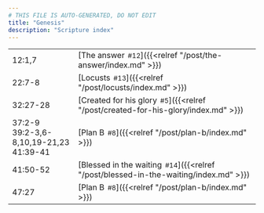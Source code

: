 ```yaml
---
# THIS FILE IS AUTO-GENERATED, DO NOT EDIT
title: "Genesis"
description: "Scripture index"
---
```


|  |  |
| --- | --- |
| 12:1,7 | [The answer<span style="font-size:smaller; padding-left:0.5em;">#12</span>]({{<relref "/post/the-answer/index.md" >}}) |
| 22:7-8 | [Locusts<span style="font-size:smaller; padding-left:0.5em;">#13</span>]({{<relref "/post/locusts/index.md" >}}) |
| 32:27-28 | [Created for his glory<span style="font-size:smaller; padding-left:0.5em;">#5</span>]({{<relref "/post/created-for-his-glory/index.md" >}}) |
| 37:2-9 <br/> 39:2-3,6-8,10,19-21,23 <br/> 41:39-41 | [Plan B<span style="font-size:smaller; padding-left:0.5em;">#8</span>]({{<relref "/post/plan-b/index.md" >}}) |
| 41:50-52 | [Blessed in the waiting<span style="font-size:smaller; padding-left:0.5em;">#14</span>]({{<relref "/post/blessed-in-the-waiting/index.md" >}}) |
| 47:27 | [Plan B<span style="font-size:smaller; padding-left:0.5em;">#8</span>]({{<relref "/post/plan-b/index.md" >}}) |
